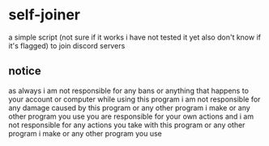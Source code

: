 # self-joiner
a simple script (not sure if it works i have not tested it yet also don't know if it's flagged) to join discord servers

## notice
as always i am not responsible for any bans or anything that happens to your account or computer while using this program i am not responsible for any damage caused by this program or any other program i make or any other program you use you are responsible for your own actions and i am not responsible for any actions you take with this program or any other program i make or any other program you use

